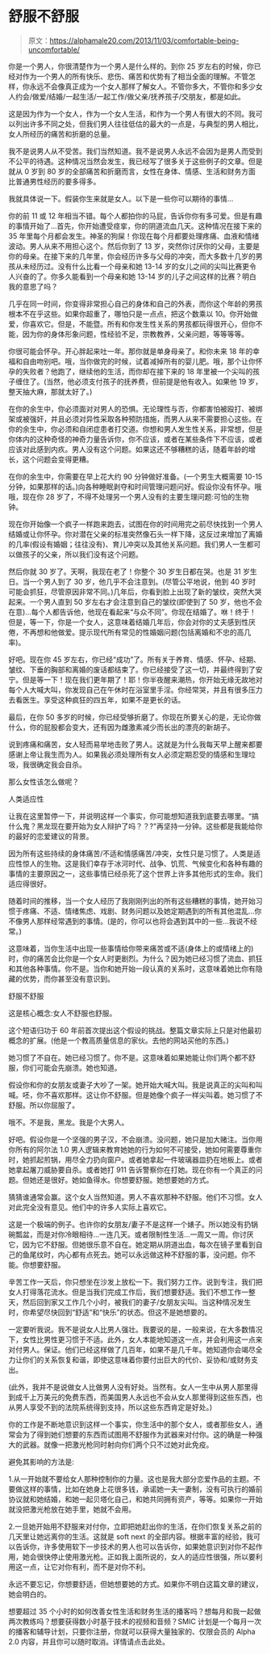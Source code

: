 # 舒服不舒服

> 原文：<https://alphamale20.com/2013/11/03/comfortable-being-uncomfortable/>

你是一个男人，你很清楚作为一个男人是什么样的。到你 25 岁左右的时候，你已经对作为一个男人的所有快乐、悲伤、痛苦和优势有了相当全面的理解。不管怎样，你永远不会像真正成为一个女人那样了解女人。不管你多大，不管你和多少女人约会/做爱/结婚/一起生活/一起工作/做父亲/抚养孩子/交朋友，都是如此。

这是因为作为一个女人，作为一个女人生活，和作为一个男人有很大的不同。我可以列出许多不同之处，但我们男人往往低估的最大的一点是，与典型的男人相比，女人所经历的痛苦和折磨的总量。

我不是说男人从不受苦。我们当然知道。我不是说男人永远不会因为是男人而受到不公平的待遇。这种情况当然会发生，我已经写了很多关于这些例子的文章。但是就从 0 岁到 80 岁的全部痛苦和折磨而言，女性在身体、情感、生活和财务方面比普通男性经历的要多得多。

我就具体说一下。假装你生来就是女人。以下是一些你可以期待的事情...

你的前 11 或 12 年相当不错。每个人都拍你的马屁，告诉你你有多可爱。但是有趣的事情开始了...首先，你开始遭受痉挛，你的阴道流血几天。这种情况在接下来的 35 年里每个月都会发生。神圣的狗屎！你现在每个月都要处理疼痛、血液和情绪波动。男人从来不用担心这个。然后你到了 13 岁，突然你讨厌你的父母，主要是你的母亲。在接下来的几年里，你会经历许多与父母的冲突，而大多数十几岁的男孩从未经历过。没有什么比看一个母亲和她 13-14 岁的女儿之间的尖叫比赛更令人兴奋的了。你多久能看到一个母亲和她 13-14 岁的儿子之间这样的比赛？明白我的意思了吗？

几乎在同一时间，你变得非常担心自己的身体和自己的外表，而你这个年龄的男孩根本不在乎这些。如果你超重了，哪怕只是一点点，把这个数乘以 10。你开始做爱，你喜欢它。但是，不能暨。所有和你发生性关系的男孩都玩得很开心，但你不能，因为你的身体形象问题，性经验不足，宗教教养，父亲问题，等等等等。

你很可能会怀孕。开心胖起来吐一年。那你就是单身母亲了。和你未来 18 年的幸福和自由吻别吧。哦，当你做完的时候，试着减掉所有的婴儿肥。哦，那个让你怀孕的失败者？他跑了，继续他的生活，而你却在接下来的 18 年里被一个尖叫的孩子缠住了。(当然，他必须支付孩子的抚养费，但前提是他有收入。如果他 19 岁，整天抽大麻，那就太好了。)

在你的余生中，你必须面对对男人的恐惧。无论理性与否，你都害怕被殴打、被绑架或被强奸，并且必须对异性采取各种预防措施，而男人从来不需要担心这些。在你的余生中，你必须和自闭症患者打交道。你想和男人发生性关系，非常想，但是你体内的这种奇怪的神奇力量告诉你，你不应该，或者在某些条件下不应该，或者应该对此感到内疚。男人没有这个问题。如果这还不够糟糕的话，随着年龄的增长，这个问题会变得更糟。

在你的余生中，你需要在早上花大约 90 分钟做好准备。(一个男生大概需要 10-15 分钟，如果那样的话。)向各种睡眠剥夺和时间管理问题问好。假设你没有怀孕。哦哦，现在你 28 岁了，不得不处理另一个男人没有的主要生理问题:可怕的生物钟。

现在你开始像一个疯子一样跑来跑去，试图在你的时间用完之前尽快找到一个男人结婚或让你怀孕。你对潜在父亲的标准突然像石头一样下降，这反过来增加了离婚的几率(假设有婚姻；往往没有)、育儿冲突以及其他关系问题。我们男人一生都可以做孩子的父亲，所以我们没有这个问题。

然后你就 30 岁了。天啊，我现在老了！你整个 30 岁生日都在哭。也是 31 岁生日。当一个男人到了 30 岁，他几乎不会注意到。(尽管公平地说，他到 40 岁时可能会抓狂，尽管原因非常不同。)几年后，你看到脸上出现了新的皱纹，突然大哭起来。一个男人直到 50 岁左右才会注意到自己的皱纹(即使到了 50 岁，他也不会在意)...每个人都告诉他，他现在看起来“与众不同”。你现在结婚了。咻！终于！但是，等一下，你是一个女人，这意味着结婚几年后，你会对你的丈夫感到性厌倦，不再想和他做爱。提示现代所有常见的性婚姻问题(包括离婚和不忠的高几率)。

好吧。现在你 45 岁左右，你已经“成功”了。所有关于养育、情感、怀孕、经期、皱纹、下垂的胸部和离婚的废话都结束了。你已经接受了这一切，并最终得到了安宁。但是等一下！现在我们更年期了！耶！你半夜醒来潮热，你开始无缘无故地对每个人大喊大叫，你发现自己在午休时在浴室里手淫。你经常哭，并且有很多压力去看医生。享受这种疯狂的四五年，如果不是更长的话。

最后，在你 50 多岁的时候，你已经受够折磨了。你现在所要关心的是，无论你做什么，你的屁股都会变大，还有因为雌激素减少而长出的漂亮的新胡子。

说到疼痛和痛苦，女人轻而易举地击败了男人。这就是为什么我每天早上醒来都要感谢上帝让我生而为人。如果我必须处理所有女人必须定期忍受的情感和生理垃圾，我很确定我会自杀。

那么女性该怎么做呢？

人类适应性

让我在这里暂停一下，并说明这样一个事实，你可能想知道我到底要去哪里。“搞什么鬼？黑龙现在要开始为女人辩护了吗？？?"再坚持一分钟。这些都是我能给你的最好的恋爱建议的背景。

因为所有这些持续的身体痛苦/不适和情感痛苦/冲突，女性只是习惯了。人类是适应性惊人的生物。这是我们幸存于冰河时代、战争、饥荒、气候变化和各种有趣的事情的主要原因之一，这些事情已经杀死了这个世界上许多其他形式的生命。我们适应得很好。

随着时间的推移，当一个女人经历了我刚刚列出的所有这些糟糕的事情，她开始习惯于疼痛、不适、情绪焦虑、戏剧、财务问题以及她定期遇到的所有其他混乱...你不像男人那样经常遇到的事情。(是的，你可以也将会遇到其中的一些...我说不经常。)

这意味着，当你生活中出现一些事情给你带来痛苦或不适(身体上的或情绪上的)时，你的痛苦会比你是一个女人时更剧烈。为什么？因为她已经习惯了流血、抓狂和其他各种事情。你不是。当你和她开始一段认真的关系时，这意味着她比你有隐藏的优势，而你甚至没有意识到。

舒服不舒服

这是核心概念:女人不舒服也舒服。

这个短语归功于 60 年前首次提出这个假设的挑战。整篇文章实际上只是对他最初概念的扩展。(他是一个教高质量信息的家伙。去他的网站买他的东西。)

她习惯了不自在。她已经习惯了。你不是。这意味着如果她能让你们两个都不舒服，你们可能会先崩溃。她也知道。

假设你和你的女朋友或妻子大吵了一架。她开始大喊大叫。我是说真正的尖叫和叫喊。呸，你不喜欢那样。这让你不舒服。但是她像个疯子一样尖叫着。她习惯了不舒服。所以你屈服了。

哦不。不是我，黑龙。我是个大男人。

好吧。假设你是一个坚强的男子汉，不会崩溃。没问题，她只是加大赌注。当你用你所有的阿尔法 1.0 男人逻辑来教育她她的行为如何不可接受，她如何需要尊重你时，她抓起煎锅，用尽全力扔向窗户。或者她拿起一件玻璃器皿扔在地板上。或者她拿起屠刀威胁要自杀。或者她打 911 告诉警察你在打她。现在你有一个真正的问题。但她还是很好。她如鱼得水。你想要舒服。她想要她的方式。

猜猜谁通常会赢。这个女人当然知道。男人不喜欢那种不舒服。他们不习惯。女人对此完全没有意见。他们中的许多人实际上喜欢它。

这是一个极端的例子。也许你的女朋友/妻子不是这样一个婊子。所以她没有扔锅碗瓢盆，而是对你冷眼相待...一连几天。或者限制性生活...一周又一周。你讨厌它，因为它不舒服。但她很乐意不自在。她定期从阴道出血，每次在镜子里看到自己的鱼尾纹时，内心都有点死去。她可以永远做这种不舒服的事，没问题。你不能。你想要舒服。

辛苦工作一天后，你只想坐在沙发上放松一下。我们努力工作。说到专注，我们把女人打得落花流水。但是当我们完成工作后，我们想要舒适。我们不想工作一整天，然后回到家又工作几个小时，被我们的妻子/女朋友尖叫。当这种情况发生时，你希望尽快回到“舒适”和“快乐”的状态。但这不是她想要的。

一定要听我说。我不是说女人比男人强壮。我要说的是，一般来说，在大多数情况下，女性比男性更习惯于不适。此外，女人本能地知道这一点，并会利用这一点来对付男人。保证。他们已经这样做了几百年，如果不是几千年。她知道你会竭尽全力让你们的关系恢复和谐，即使这意味着你要付出巨大的代价、妥协和/或财务支出。

(此外，我并不是说做女人比做男人没有好处。当然有。女人一生中从男人那里得到成千上万美元的免费东西，而美国男人永远也不会从女人那里得到这些东西，也从男人享受不到的法院系统得到支持，所以这些东西肯定是好处。)

你的工作是不断地意识到这样一个事实，你生活中的那个女人，或者那些女人，通常会为了得到她们想要的东西而试图用不舒服作为武器来对付你。这的确是一种强大的武器。就像一把激光枪同时射向你们两个只不过她对此免疫。

避免其影响的方法是:

1.从一开始就不要给女人那种控制你的力量。这也是我大部分恋爱作品的主题。不要做这样的事情，比如在她身上花很多钱，承诺她一夫一妻制，没有可执行的婚前协议就和她结婚，和她一起贝塔化自己，和她共同拥有资产，等等。如果你一开始就没把激光枪放在她手里，她就不会用。

2.一旦她开始用不舒服来对付你，立即把她赶出你的生活，在你们恢复关系之前的几天里让她远离你的生活。这就是 soft next 的全部内容。根据丰富的经验，我可以告诉你，许多使用软下一步技术的男人也可以告诉你，如果她意识到对你不起作用，她会很快停止使用激光枪。正如我上面所说的，女人的适应性很强，所以要利用这一点，让它对你有利，而不是对你不利。

永远不要忘记，你想要舒适，但她想要她的方式。如果你不明白这篇文章的建议，她会明白的。

想要超过 35 个小时的如何改善女性生活和财务生活的播客吗？想每月和我一起做两次教练吗？想要获得数小时基于技术的视频和音频？SMIC 计划是一个每月一次的播客和辅导计划，只要你注册，你就可以获得大量独家的、仅限会员的 Alpha 2.0 内容，并且你可以随时取消。详情请点击此处。